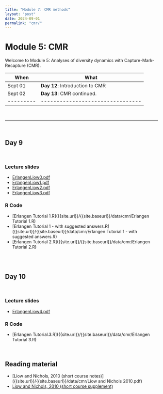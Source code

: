 ```yaml
---
title: "Module 7: CMR methods"
layout: "post" 
date: 2024-09-01
permalink: "cmr/"
---
```


# Module 5: CMR 

Welcome to Module 5: Analyses of diversity dynamics with Capture-Mark-Recapture (CMR). 



| When    | What                           |
|---------|--------------------------------|
| Sept 01 | **Day 12**: Introduction to CMR |
| Sept 02 | **Day 13**: CMR continued.     |
|---------|--------------------------------|

<br>

- - -

<br>

## Day 9

<br>

### Lecture slides


- [ErlangenLiow0.pdf]({{site.url}}/{{site.baseurl}}/data/cmr/ErlangenLiow0.pdf)  
- [ErlangenLiow1.pdf]({{site.url}}/{{site.baseurl}}/data/cmr/ErlangenLiow1.pdf)  
- [ErlangenLiow2.pdf]({{site.url}}/{{site.baseurl}}/data/cmr/ErlangenLiow2.pdf)  
- [ErlangenLiow3.pdf]({{site.url}}/{{site.baseurl}}/data/cmr/ErlangenLiow3.pdf)  


### R Code

- [Erlangen Tutorial 1.R]({{site.url}}/{{site.baseurl}}/data/cmr/Erlangen Tutorial 1.R)  
- [Erlangen Tutorial 1 - with suggested answers.R]({{site.url}}/{{site.baseurl}}/data/cmr/Erlangen Tutorial 1 - with suggested answers.R)  
- [Erlangen Tutorial 2.R]({{site.url}}/{{site.baseurl}}/data/cmr/Erlangen Tutorial 2.R)  

<br>
<br>

## Day 10

<br>

### Lecture slides


- [ErlangenLiow4.pdf]({{site.url}}/{{site.baseurl}}/data/cmr/ErlangenLiow4.pdf)  

### R Code

- [Erlangen Tutorial.3.R]({{site.url}}/{{site.baseurl}}/data/cmr/Erlangen Tutorial 3.R)  

<br>

## Reading material

- [Liow and Nichols, 2010 (short course notes)]({{site.url}}/{{site.baseurl}}/data/cmr/Liow and Nichols 2010.pdf)
- [Liow and Nichols, 2010 (short course supplement)]({{site.url}}/{{site.baseurl}}/data/cmr/liow_Short_Course_supplement.pdf)

